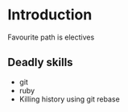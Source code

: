 # Introduction
Favourite path is electives

## Deadly skills
* git
* ruby
* Killing history using git rebase
